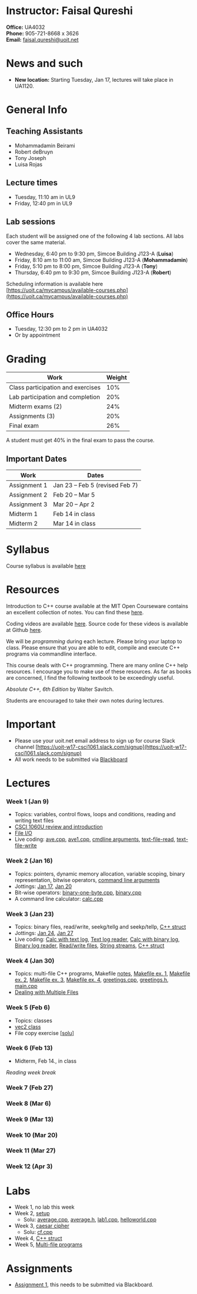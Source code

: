 # Instructor: Faisal Qureshi

__Office:__ UA4032  
__Phone:__ 905-721-8668 x 3626  
__Email:__ faisal.qureshi@uoit.net

# News and such

- **New location:**  Starting Tuesday, Jan 17, lectures will take place in UA1120.  

# General Info

## Teaching Assistants

- Mohammadamin Beirami
- Robert deBruyn
- Tony Joseph
- Luisa Rojas

## Lecture times

- Tuesday, 11:10 am in UL9
- Friday, 12:40 pm in UL9

## Lab sessions

Each student will be assigned one of the following 4 lab sections.  All labs cover the same material.

- Wednesday, 6:40 pm to 9:30 pm, Simcoe Building J123-A (__Luisa__)
- Friday, 8:10 am to 11:00 am, Simcoe Building J123-A (__Mohammadamin__)
- Friday, 5:10 pm to 8:00 pm, Simcoe Building J123-A (__Tony__)
- Thursday, 6:40 pm to 9:30 pm, Simcoe Building J123-A (__Robert__)

Scheduling information is available here [https://uoit.ca/mycampus/available-courses.php](https://uoit.ca/mycampus/available-courses.php)

## Office Hours

- Tuesday, 12:30 pm to 2 pm in UA4032
- Or by appointment

# Grading

Work | Weight
-----|-------
Class participation and exercises |  10%
Lab participation and completion | 20%
Midterm exams (2) | 24%
Assignments (3) | 20%
Final exam | 26%

A student must get 40% in the final exam to pass the course. 

## Important Dates

Work | Dates
-----|------
Assignment 1 | Jan 23 – Feb 5 (revised Feb 7)
Assignment 2 | Feb 20 – Mar 5
Assignment 3 | Mar 20 – Apr 2
Midterm 1 | Feb 14 in class
Midterm 2 | Mar 14 in class


# Syllabus

Course syllabus is available [here](syllabus.pdf)

# Resources

Introduction to C++ course available at the MIT Open Courseware contains an excellent collection of notes.  You can find these [here](https://ocw.mit.edu/courses/electrical-engineering-and-computer-science/6-096-introduction-to-c-january-iap-2011/lecture-notes/).  

Coding videos are available [here](https://www.youtube.com/playlist?list=PLxXSLsFiK684ncgWP0Aqe-5l5VfthqaOp).  Source code for these videos is available at Github [here](https://github.com/programming-workshop-2/coding-videos.git).

We will be _programming_ during each lecture.  Please bring your laptop to class.  Please ensure that you are able to edit, compile and execute C++ programs via commandline interface.

This course deals with C++ programming.  There are many online C++ help resources.  I encourage you to make use of these resources.  As far as books are concerned, I find the following textbook to be exceedingly useful.

_Absolute C++, 6th Edition_ by Walter Savitch.

Students are encouraged to take their own notes during lectures.

# Important

- Please use your uoit.net email address to sign up for course Slack channel [https://uoit-w17-csci1061.slack.com/signup](https://uoit-w17-csci1061.slack.com/signup)
- All work needs to be submitted via [Blackboard](http://uoit.blackboard.com)

# Lectures


### Week 1 (Jan 9)

- Topics: variables, control flows, loops and conditions, reading and writing text files
- [CSCI 1060U review and introduction](lectures/week-01/c++-intro)
- [File I/O](lectures/week-01/c++-fileio)
- Live coding: [ave.cpp](lectures/week-01/ave.cpp), [ave1.cpp](lectures/week-01/ave1.cpp), [cmdline arguments](lectures/week-01/cmd.cpp), [text-file-read](lectures/week-01/file-read.cpp), [text-file-write](lectures/week-01/file-write.cpp)

### Week 2 (Jan 16) 

- Topics: pointers, dynamic memory allocation, variable scoping, binary representation, bitwise operators, [command line arguments](lectures/week-02/cmdline-arguments)
- Jottings: [Jan 17](lectures/week-02/note-2017-01-17.pdf), [Jan 20](lectures/week-02/note-2017-01-20.pdf)
- Bit-wise operators: [binary-one-byte.cpp](lectures/week-02/binary-one-byte.cpp), [binary.cpp](lectures/week-02/binary.cpp)
- A command line calculator: [calc.cpp](lectures/week-02/calc.cpp)

### Week 3 (Jan 23)

- Topics: binary files, read/write, seekg/tellg and seekp/tellp, [C++ struct](lectures/week-03/cpp-struct)
- Jottings: [Jan 24](lectures/week-03/note-2017-01-24.pdf), [Jan 27](lectures/week-03/note-2017-01-27.pdf)
- Live coding: [Calc with text log](lectures/week-03/calc2.cpp), [Text log reader](lectures/week-03/sherlock.cpp), [Calc with binary log](lectures/week-03/calc2-bin.cpp), [Binary log reader](lectures/week-03/watson.cpp), [Read/write files](lectures/week-03/rw.cpp), [String streams](lectures/week-03/ss.cpp), [C++ struct](lectures/week-03/struct.cpp)

### Week 4 (Jan 30)

- Topics: multi-file C++ programs, Makefile [notes](lectures/week-04/makefiles/csc1061u-makefiles.pdf), [Makefile ex. 1](lectures/week-04/makefiles/src/Makefile), 
[Makefile ex. 2](lectures/week-04/makefiles/src/Makefile2.make), [Makefile ex. 3](lectures/week-04/makefiles/src/Makefile3.make), [Makefile ex. 4](lectures/week-04/makefiles/src/Makefile4.make), [greetings.cpp](lectures/week-04/makefiles/src/greetings.cpp), [greetings.h](lectures/week-04/makefiles/src/greetings.h), [main.cpp](lectures/week-04/makefiles/src/main.cpp)
- [Dealing with Multiple Files](lectures/week-04/dealing-with-multiple-files)

### Week 5 (Feb 6)

- Topics: classes
- [vec2 class](lectures/week-05/vec2)
- File copy exercise [[solu]](exercises/file-copy/file-copy.cpp)

### Week 6 (Feb 13)

- Midterm, Feb 14., in class

_Reading week break_

### Week 7 (Feb 27)

### Week 8 (Mar 6)

### Week 9 (Mar 13)

### Week 10 (Mar 20)

### Week 11 (Mar 27)

### Week 12 (Apr 3)

# Labs

- Week 1, no lab this week
- Week 2, [setup](labs/lab1-setup)
	- Solu: [average.cpp](labs/lab1-setup/average.cpp), [average.h](labs/lab1-setup/average.h), [lab1.cpp](labs/lab1-setup/lab1.cpp), [helloworld.cpp](labs/lab1-setup/helloworld.cpp)
- Week 3, [caesar cipher](labs/lab2-caesar-cipher)
	- Solu: [cf.cpp](labs/lab2-caesar-cipher/cf.cpp) 
- Week 4, [C++ struct](labs/lab3-struct)
- Week 5, [Multi-file programs](labs/lab4-multifile)

# Assignments

- [Assignment 1](assignments/a1.md), this needs to be submitted via Blackboard.